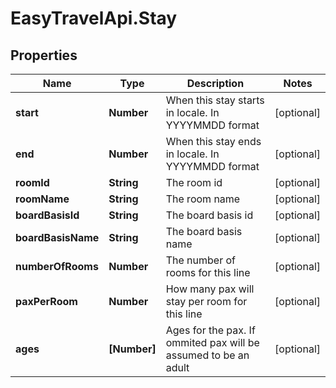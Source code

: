 # EasyTravelApi.Stay

## Properties
Name | Type | Description | Notes
------------ | ------------- | ------------- | -------------
**start** | **Number** | When this stay starts in locale. In YYYYMMDD format | [optional] 
**end** | **Number** | When this stay ends in locale. In YYYYMMDD format | [optional] 
**roomId** | **String** | The room id | [optional] 
**roomName** | **String** | The room name | [optional] 
**boardBasisId** | **String** | The board basis id | [optional] 
**boardBasisName** | **String** | The board basis name | [optional] 
**numberOfRooms** | **Number** | The number of rooms for this line | [optional] 
**paxPerRoom** | **Number** | How many pax will stay per room for this line | [optional] 
**ages** | **[Number]** | Ages for the pax. If ommited pax will be assumed to be an adult | [optional] 



